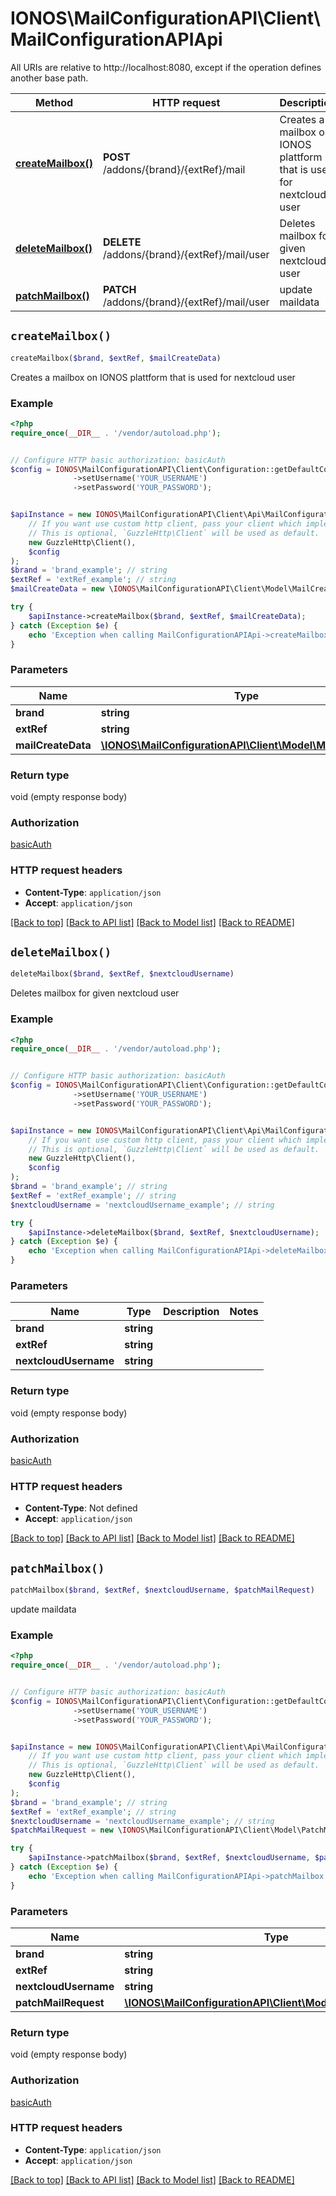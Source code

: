 # IONOS\MailConfigurationAPI\Client\MailConfigurationAPIApi

All URIs are relative to http://localhost:8080, except if the operation defines another base path.

| Method | HTTP request | Description |
| ------------- | ------------- | ------------- |
| [**createMailbox()**](MailConfigurationAPIApi.md#createMailbox) | **POST** /addons/{brand}/{extRef}/mail | Creates a mailbox on IONOS plattform that is used for nextcloud user |
| [**deleteMailbox()**](MailConfigurationAPIApi.md#deleteMailbox) | **DELETE** /addons/{brand}/{extRef}/mail/user | Deletes mailbox for given nextcloud user |
| [**patchMailbox()**](MailConfigurationAPIApi.md#patchMailbox) | **PATCH** /addons/{brand}/{extRef}/mail/user | update maildata |


## `createMailbox()`

```php
createMailbox($brand, $extRef, $mailCreateData)
```

Creates a mailbox on IONOS plattform that is used for nextcloud user

### Example

```php
<?php
require_once(__DIR__ . '/vendor/autoload.php');


// Configure HTTP basic authorization: basicAuth
$config = IONOS\MailConfigurationAPI\Client\Configuration::getDefaultConfiguration()
              ->setUsername('YOUR_USERNAME')
              ->setPassword('YOUR_PASSWORD');


$apiInstance = new IONOS\MailConfigurationAPI\Client\Api\MailConfigurationAPIApi(
    // If you want use custom http client, pass your client which implements `GuzzleHttp\ClientInterface`.
    // This is optional, `GuzzleHttp\Client` will be used as default.
    new GuzzleHttp\Client(),
    $config
);
$brand = 'brand_example'; // string
$extRef = 'extRef_example'; // string
$mailCreateData = new \IONOS\MailConfigurationAPI\Client\Model\MailCreateData(); // \IONOS\MailConfigurationAPI\Client\Model\MailCreateData

try {
    $apiInstance->createMailbox($brand, $extRef, $mailCreateData);
} catch (Exception $e) {
    echo 'Exception when calling MailConfigurationAPIApi->createMailbox: ', $e->getMessage(), PHP_EOL;
}
```

### Parameters

| Name | Type | Description  | Notes |
| ------------- | ------------- | ------------- | ------------- |
| **brand** | **string**|  | |
| **extRef** | **string**|  | |
| **mailCreateData** | [**\IONOS\MailConfigurationAPI\Client\Model\MailCreateData**](../Model/MailCreateData.md)|  | |

### Return type

void (empty response body)

### Authorization

[basicAuth](../../README.md#basicAuth)

### HTTP request headers

- **Content-Type**: `application/json`
- **Accept**: `application/json`

[[Back to top]](#) [[Back to API list]](../../README.md#endpoints)
[[Back to Model list]](../../README.md#models)
[[Back to README]](../../README.md)

## `deleteMailbox()`

```php
deleteMailbox($brand, $extRef, $nextcloudUsername)
```

Deletes mailbox for given nextcloud user

### Example

```php
<?php
require_once(__DIR__ . '/vendor/autoload.php');


// Configure HTTP basic authorization: basicAuth
$config = IONOS\MailConfigurationAPI\Client\Configuration::getDefaultConfiguration()
              ->setUsername('YOUR_USERNAME')
              ->setPassword('YOUR_PASSWORD');


$apiInstance = new IONOS\MailConfigurationAPI\Client\Api\MailConfigurationAPIApi(
    // If you want use custom http client, pass your client which implements `GuzzleHttp\ClientInterface`.
    // This is optional, `GuzzleHttp\Client` will be used as default.
    new GuzzleHttp\Client(),
    $config
);
$brand = 'brand_example'; // string
$extRef = 'extRef_example'; // string
$nextcloudUsername = 'nextcloudUsername_example'; // string

try {
    $apiInstance->deleteMailbox($brand, $extRef, $nextcloudUsername);
} catch (Exception $e) {
    echo 'Exception when calling MailConfigurationAPIApi->deleteMailbox: ', $e->getMessage(), PHP_EOL;
}
```

### Parameters

| Name | Type | Description  | Notes |
| ------------- | ------------- | ------------- | ------------- |
| **brand** | **string**|  | |
| **extRef** | **string**|  | |
| **nextcloudUsername** | **string**|  | |

### Return type

void (empty response body)

### Authorization

[basicAuth](../../README.md#basicAuth)

### HTTP request headers

- **Content-Type**: Not defined
- **Accept**: `application/json`

[[Back to top]](#) [[Back to API list]](../../README.md#endpoints)
[[Back to Model list]](../../README.md#models)
[[Back to README]](../../README.md)

## `patchMailbox()`

```php
patchMailbox($brand, $extRef, $nextcloudUsername, $patchMailRequest)
```

update maildata

### Example

```php
<?php
require_once(__DIR__ . '/vendor/autoload.php');


// Configure HTTP basic authorization: basicAuth
$config = IONOS\MailConfigurationAPI\Client\Configuration::getDefaultConfiguration()
              ->setUsername('YOUR_USERNAME')
              ->setPassword('YOUR_PASSWORD');


$apiInstance = new IONOS\MailConfigurationAPI\Client\Api\MailConfigurationAPIApi(
    // If you want use custom http client, pass your client which implements `GuzzleHttp\ClientInterface`.
    // This is optional, `GuzzleHttp\Client` will be used as default.
    new GuzzleHttp\Client(),
    $config
);
$brand = 'brand_example'; // string
$extRef = 'extRef_example'; // string
$nextcloudUsername = 'nextcloudUsername_example'; // string
$patchMailRequest = new \IONOS\MailConfigurationAPI\Client\Model\PatchMailRequest(); // \IONOS\MailConfigurationAPI\Client\Model\PatchMailRequest

try {
    $apiInstance->patchMailbox($brand, $extRef, $nextcloudUsername, $patchMailRequest);
} catch (Exception $e) {
    echo 'Exception when calling MailConfigurationAPIApi->patchMailbox: ', $e->getMessage(), PHP_EOL;
}
```

### Parameters

| Name | Type | Description  | Notes |
| ------------- | ------------- | ------------- | ------------- |
| **brand** | **string**|  | |
| **extRef** | **string**|  | |
| **nextcloudUsername** | **string**|  | |
| **patchMailRequest** | [**\IONOS\MailConfigurationAPI\Client\Model\PatchMailRequest**](../Model/PatchMailRequest.md)|  | |

### Return type

void (empty response body)

### Authorization

[basicAuth](../../README.md#basicAuth)

### HTTP request headers

- **Content-Type**: `application/json`
- **Accept**: `application/json`

[[Back to top]](#) [[Back to API list]](../../README.md#endpoints)
[[Back to Model list]](../../README.md#models)
[[Back to README]](../../README.md)
